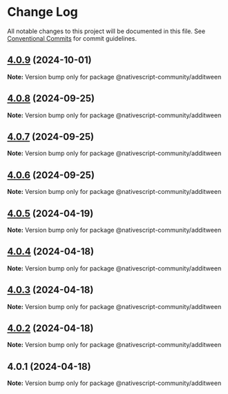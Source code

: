 # Change Log

All notable changes to this project will be documented in this file.
See [Conventional Commits](https://conventionalcommits.org) for commit guidelines.

## [4.0.9](https://github.com/nativescript-community/additween/compare/v4.0.8...v4.0.9) (2024-10-01)

**Note:** Version bump only for package @nativescript-community/additween

## [4.0.8](https://github.com/nativescript-community/additween/compare/v4.0.7...v4.0.8) (2024-09-25)

**Note:** Version bump only for package @nativescript-community/additween

## [4.0.7](https://github.com/nativescript-community/additween/compare/v4.0.6...v4.0.7) (2024-09-25)

**Note:** Version bump only for package @nativescript-community/additween

## [4.0.6](https://github.com/nativescript-community/additween/compare/v4.0.5...v4.0.6) (2024-09-25)

**Note:** Version bump only for package @nativescript-community/additween

## [4.0.5](https://github.com/nativescript-community/additween/compare/v4.0.4...v4.0.5) (2024-04-19)

**Note:** Version bump only for package @nativescript-community/additween

## [4.0.4](https://github.com/nativescript-community/additween/compare/v4.0.3...v4.0.4) (2024-04-18)

**Note:** Version bump only for package @nativescript-community/additween

## [4.0.3](https://github.com/nativescript-community/additween/compare/v4.0.2...v4.0.3) (2024-04-18)

**Note:** Version bump only for package @nativescript-community/additween

## [4.0.2](https://github.com/nativescript-community/additween/compare/v4.0.1...v4.0.2) (2024-04-18)

**Note:** Version bump only for package @nativescript-community/additween

## 4.0.1 (2024-04-18)

**Note:** Version bump only for package @nativescript-community/additween
